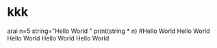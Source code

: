 # kkk
arai
n=5
string="Hello World "
print(string * n)  #Hello World Hello World Hello World Hello World Hello World

